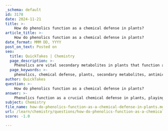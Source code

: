 ```yaml
---
_schema: default
id: 3178
date: 2024-11-21
title: >-
    How do phenolics function as a chemical defense in plants?
article_title: >-
    How do phenolics function as a chemical defense in plants?
date_format: MMM DD, YYYY
post_on_text: Posted on
seo:
  title: QuickTakes | Chemistry
  page_description: >-
    Phenolics are vital secondary metabolites in plants that function as chemical defenses against biotic and abiotic stressors, exhibiting antimicrobial and antioxidant properties, and contributing to plant coloration and ecological interactions.
  page_keywords: >-
    phenolics, chemical defense, plants, secondary metabolites, antimicrobial properties, antioxidant activity, abiotic stress, heavy metal chelation, plant coloration, ecological functions
author: QuickTakes
question: >-
    How do phenolics function as a chemical defense in plants?
answer: >-
    Phenolics function as a crucial chemical defense in plants, playing multiple roles in their growth, development, and protection against various stressors. These compounds are a diverse group of secondary metabolites, with nearly 10,000 identified types, and they are widely distributed across different plant species.\n\n1. **Defense Mechanism**: Phenolic compounds are synthesized by plants as a response to biotic stressors, such as herbivores and pathogens. Unlike animals, plants cannot escape from predators due to their stationary nature, which has led to the evolution of these chemical defenses. Phenolics serve as a pre-formed (constitutive) defense, meaning they are present in plants even before any damage occurs from herbivory or infection.\n\n2. **Antimicrobial Properties**: Many phenolic compounds exhibit potent antimicrobial activity, helping to inhibit the growth and spread of pathogens. This is particularly important for plants as they face constant threats from various microorganisms.\n\n3. **Antioxidant Activity**: Phenolics possess strong antioxidant properties, which allow them to neutralize oxidative stress caused by environmental factors such as UV radiation and pollution. This antioxidant activity is vital for maintaining cellular health and preventing damage.\n\n4. **Heavy Metal Chelation**: Some phenolic compounds can chelate heavy metal ions, thereby reducing the toxicity of these metals in the plant environment. This ability helps plants cope with abiotic stresses related to soil contamination.\n\n5. **Color and Sensory Qualities**: Beyond their defensive roles, phenolics contribute to the coloration of fruits and flowers, which can attract pollinators and seed dispersers. This dual function enhances both the reproductive success and the survival of the plant.\n\n6. **Diversity of Functions**: The chemical diversity of phenolic compounds allows them to perform multiple functions within the plant. For instance, coumarins, a type of phenolic compound, are known to inhibit fungal growth and deter insect herbivores.\n\nIn summary, phenolics are integral to plant defense strategies, providing protection against both biotic and abiotic stresses while also contributing to the overall growth and reproductive success of plants. Their multifaceted roles underscore the importance of these compounds in the ecology of plants and their interactions with the environment.
subject: Chemistry
file_name: how-do-phenolics-function-as-a-chemical-defense-in-plants.md
url: /learn/chemistry/questions/how-do-phenolics-function-as-a-chemical-defense-in-plants
score: -1.0

---
```


&nbsp;